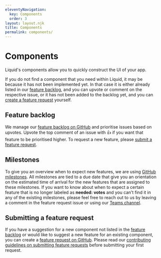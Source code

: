 ```yaml
---
eleventyNavigation:
  key: Components
  order: 3
layout: layout.njk
title: Components
permalink: components/
---
```


# Components

Liquid's components allow you to quickly construct the UI of your app.

If you do not find a component that you need within Liquid, it may be because it has not been implemented yet. In that case it is either already listed in our [feature backlog](components/#feature-backlog), and you can upvote or comment on the respective issue, or it has not been added to the backlog yet, and you can [create a feature request](components/#submitting-a-feature-request) yourself.

## Feature backlog

We manage our [feature backlog on GitHub](https://github.com/emdgroup-liquid/liquid/issues?q=sort%3Areactions-%2B1-desc+label%3Afeature) and prioritise issues based on upvotes. Upvote the top comment of an issue with 👍 if you want that feature to be prioritised higher. To request a new feature, please [submit a feature request](components/#submitting-a-feature-request).

## Milestones

To give you an overview when to expect new features, we are using [GitHub milestones](https://github.com/emdgroup-liquid/liquid/milestones). All milestones are tied to a due date that give you an orientation on the estimated time of arrival for the new features that are assigned to these milestones. If you want to know about when to expect a certain feature that is no longer labeled as **needed: votes** and you can't find it in any of the existing milestones, please feel free to reach out to us by leaving a comment in the feature request issue or using our [Teams channel](https://teams.microsoft.com/l/channel/19%3ab5381a933c6c413ea0ae41c3b424acd8%40thread.skype/Liquid%2520Design%2520System?groupId=babb6c18-c13f-43ef-baf2-ce1617f228cd&tenantId=db76fb59-a377-4120-bc54-59dead7d39c9).

## Submitting a feature request

If you have a suggestion for a new component not listed in the [feature backlog](components/#feature-backlog) or would like to suggest a new feature for an existing component, you can create a [feature request on GitHub](https://github.com/emdgroup-liquid/liquid/issues/new?template=feature_request.md). Please read our [contributing guidelines on submitting feature requests](https://github.com/emdgroup-liquid/liquid/blob/develop/CONTRIBUTING.md#requesting-new-features) before submitting your first request.
